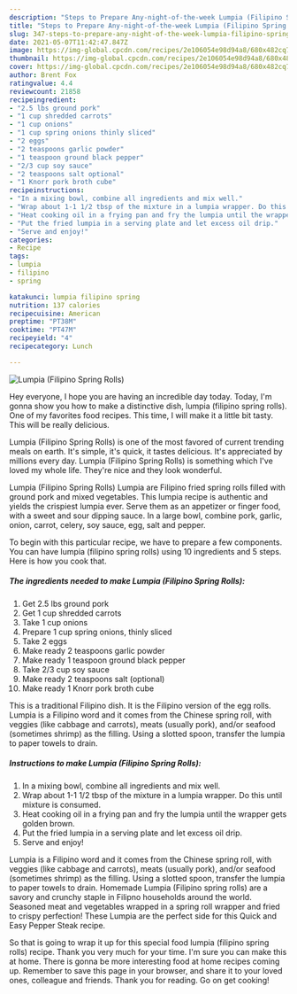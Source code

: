 ```yaml
---
description: "Steps to Prepare Any-night-of-the-week Lumpia (Filipino Spring Rolls)"
title: "Steps to Prepare Any-night-of-the-week Lumpia (Filipino Spring Rolls)"
slug: 347-steps-to-prepare-any-night-of-the-week-lumpia-filipino-spring-rolls
date: 2021-05-07T11:42:47.847Z
image: https://img-global.cpcdn.com/recipes/2e106054e98d94a8/680x482cq70/lumpia-filipino-spring-rolls-recipe-main-photo.jpg
thumbnail: https://img-global.cpcdn.com/recipes/2e106054e98d94a8/680x482cq70/lumpia-filipino-spring-rolls-recipe-main-photo.jpg
cover: https://img-global.cpcdn.com/recipes/2e106054e98d94a8/680x482cq70/lumpia-filipino-spring-rolls-recipe-main-photo.jpg
author: Brent Fox
ratingvalue: 4.4
reviewcount: 21858
recipeingredient:
- "2.5 lbs ground pork"
- "1 cup shredded carrots"
- "1 cup onions"
- "1 cup spring onions thinly sliced"
- "2 eggs"
- "2 teaspoons garlic powder"
- "1 teaspoon ground black pepper"
- "2/3 cup soy sauce"
- "2 teaspoons salt optional"
- "1 Knorr pork broth cube"
recipeinstructions:
- "In a mixing bowl, combine all ingredients and mix well."
- "Wrap about 1-1 1/2 tbsp of the mixture in a lumpia wrapper. Do this until mixture is consumed."
- "Heat cooking oil in a frying pan and fry the lumpia until the wrapper gets golden brown."
- "Put the fried lumpia in a serving plate and let excess oil drip."
- "Serve and enjoy!"
categories:
- Recipe
tags:
- lumpia
- filipino
- spring

katakunci: lumpia filipino spring 
nutrition: 137 calories
recipecuisine: American
preptime: "PT38M"
cooktime: "PT47M"
recipeyield: "4"
recipecategory: Lunch

---
```



![Lumpia (Filipino Spring Rolls)](https://img-global.cpcdn.com/recipes/2e106054e98d94a8/680x482cq70/lumpia-filipino-spring-rolls-recipe-main-photo.jpg)

Hey everyone, I hope you are having an incredible day today. Today, I'm gonna show you how to make a distinctive dish, lumpia (filipino spring rolls). One of my favorites food recipes. This time, I will make it a little bit tasty. This will be really delicious.

Lumpia (Filipino Spring Rolls) is one of the most favored of current trending meals on earth. It's simple, it's quick, it tastes delicious. It's appreciated by millions every day. Lumpia (Filipino Spring Rolls) is something which I've loved my whole life. They're nice and they look wonderful.

Lumpia (Filipino Spring Rolls) Lumpia are Filipino fried spring rolls filled with ground pork and mixed vegetables. This lumpia recipe is authentic and yields the crispiest lumpia ever. Serve them as an appetizer or finger food, with a sweet and sour dipping sauce. In a large bowl, combine pork, garlic, onion, carrot, celery, soy sauce, egg, salt and pepper.


To begin with this particular recipe, we have to prepare a few components. You can have lumpia (filipino spring rolls) using 10 ingredients and 5 steps. Here is how you cook that.

<!--inarticleads1-->

##### The ingredients needed to make Lumpia (Filipino Spring Rolls):

1. Get 2.5 lbs ground pork
1. Get 1 cup shredded carrots
1. Take 1 cup onions
1. Prepare 1 cup spring onions, thinly sliced
1. Take 2 eggs
1. Make ready 2 teaspoons garlic powder
1. Make ready 1 teaspoon ground black pepper
1. Take 2/3 cup soy sauce
1. Make ready 2 teaspoons salt (optional)
1. Make ready 1 Knorr pork broth cube


This is a traditional Filipino dish. It is the Filipino version of the egg rolls. Lumpia is a Filipino word and it comes from the Chinese spring roll, with veggies (like cabbage and carrots), meats (usually pork), and/or seafood (sometimes shrimp) as the filling. Using a slotted spoon, transfer the lumpia to paper towels to drain. 

<!--inarticleads2-->

##### Instructions to make Lumpia (Filipino Spring Rolls):

1. In a mixing bowl, combine all ingredients and mix well.
1. Wrap about 1-1 1/2 tbsp of the mixture in a lumpia wrapper. Do this until mixture is consumed.
1. Heat cooking oil in a frying pan and fry the lumpia until the wrapper gets golden brown.
1. Put the fried lumpia in a serving plate and let excess oil drip.
1. Serve and enjoy!


Lumpia is a Filipino word and it comes from the Chinese spring roll, with veggies (like cabbage and carrots), meats (usually pork), and/or seafood (sometimes shrimp) as the filling. Using a slotted spoon, transfer the lumpia to paper towels to drain. Homemade Lumpia (Filipino spring rolls) are a savory and crunchy staple in Filipno households around the world. Seasoned meat and vegetables wrapped in a spring roll wrapper and fried to crispy perfection! These Lumpia are the perfect side for this Quick and Easy Pepper Steak recipe. 

So that is going to wrap it up for this special food lumpia (filipino spring rolls) recipe. Thank you very much for your time. I'm sure you can make this at home. There is gonna be more interesting food at home recipes coming up. Remember to save this page in your browser, and share it to your loved ones, colleague and friends. Thank you for reading. Go on get cooking!

